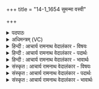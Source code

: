 +++
title = "14-1_1654 सुमन्मा वस्वी"

+++
<details><summary>पदपाठः</summary>

सु꣣म꣡न्मा꣢। सु꣣। म꣡न्मा꣢꣯। व꣡स्वी꣢꣯। र꣡न्ती꣢꣯। सू꣣न꣡री꣢। सु꣣। न꣡री꣢꣯। १६५४।
</details>

<details><summary>अधिमन्त्रम् (VC)</summary>

- इन्द्रः
- शुनःशेप  आजीगर्तिः
- एकपदा पङ्क्तिः
- पञ्चमः
</details>

<details><summary>हिन्दी : आचार्य रामनाथ वेदालंकार - विषयः</summary>

प्रथम मन्त्र में परमात्मा की शक्ति वा वेदवाणी का वर्णन है।
</details>

<details><summary>हिन्दी : आचार्य रामनाथ वेदालंकार - पदार्थः</summary>

पदार्थान्वयभाषाः -  हे इन्द्र जगदीश्वर!आपकी शक्ति वा वेदवाणी(सुमन्मा)शुभ ज्ञान देनेवाली, (वस्वी)निवासप्रद, (रन्ती)रमणीय और(सूनरी)उत्तम नेतृत्व करनेवाली है ॥१॥
</details>

<details><summary>हिन्दी : आचार्य रामनाथ वेदालंकार - भावार्थः</summary>

भावार्थभाषाः -  परमात्मा की शक्ति का ध्यान करने से और उसकी वेदवाणी का अध्ययन करने तथा श्रवण करने से मनुष्य ज्ञानवान्,अपने आत्मा में सद्गुणों का निवास करानेवाले,श्रेष्ठ मार्ग पर चलनेवाले और सुखी होते हैं ॥१॥
</details>

<details><summary>संस्कृत : आचार्य रामनाथ वेदालंकार - विषयः</summary>

तत्रादाविन्द्रस्य परमात्मनः शक्तिं वेदवाचं वा वर्णयति।
</details>

<details><summary>संस्कृत : आचार्य रामनाथ वेदालंकार - पदार्थः</summary>

पदार्थान्वयभाषाः -  हे इन्द्र जगदीश्वर!त्वदीया शक्तिः वेदवाग् वा(सुमन्मा)शुभज्ञानप्रदायिनी, (वस्वी)निवासिका, (रन्ती)रमणीया, (सूनरी)सुष्ठु नेतृत्वकारिणी च वर्तते ॥१॥
</details>

<details><summary>संस्कृत : आचार्य रामनाथ वेदालंकार - भावार्थः</summary>

भावार्थभाषाः -  परमात्मशक्तिध्यानेन तदीयवेदवाचोऽध्ययनेन श्रवणेन च मनुष्या ज्ञानवन्तः प्राप्तसद्गुणनिवासाः सन्मार्गगन्तारः सुखिनश्च भवन्ति ॥१॥
</details>